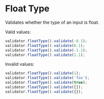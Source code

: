 # Float Type

Validates whether the type of an input is float.

Valid values:

```js
validator.floatType().validate(-0.1);
validator.floatType().validate(0.1);
validator.floatType().validate(-1.1);
validator.floatType().validate(1.1);
```

Invalid values:

```js
validator.floatType().validate(1);
validator.floatType().validate('foo');
validator.floatType().validate(true);
validator.floatType().validate([]);
validator.floatType().validate({});
```
